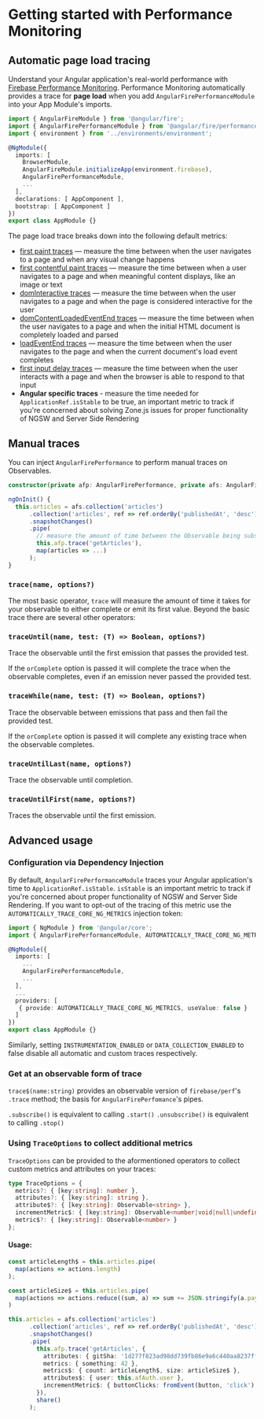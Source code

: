 # Getting started with Performance Monitoring

## Automatic page load tracing

Understand your Angular application's real-world performance with [Firebase Performance Monitoring](https://firebase.google.com/docs/perf-mon). Performance Monitoring automatically provides a trace for **page load** when you add `AngularFirePerformanceModule` into your App Module's imports.

```ts
import { AngularFireModule } from '@angular/fire';
import { AngularFirePerformanceModule } from '@angular/fire/performance';
import { environment } from '../environments/environment';

@NgModule({
  imports: [
    BrowserModule,
    AngularFireModule.initializeApp(environment.firebase),
    AngularFirePerformanceModule,
    ...
  ],
  declarations: [ AppComponent ],
  bootstrap: [ AppComponent ]
})
export class AppModule {}
```

The page load trace breaks down into the following default metrics:

* [first paint traces](https://firebase.google.com/docs/perf-mon/automatic-web#first-paint) — measure the time between when the user navigates to a page and when any visual change happens
* [first contentful paint traces](https://firebase.google.com/docs/perf-mon/automatic-web#contentful-paint) — measure the time between when a user navigates to a page and when meaningful content displays, like an image or text
* [domInteractive traces](https://firebase.google.com/docs/perf-mon/automatic-web#domInteractive) — measure the time between when the user navigates to a page and when the page is considered interactive for the user
* [domContentLoadedEventEnd traces](https://firebase.google.com/docs/perf-mon/automatic-web#domContentLoaded) — measure the time between when the user navigates to a page and when the initial HTML document is completely loaded and parsed
* [loadEventEnd traces](https://firebase.google.com/docs/perf-mon/automatic-web#loadEventEnd) — measure the time between when the user navigates to the page and when the current document's load event completes
* [first input delay traces](https://firebase.google.com/docs/perf-mon/automatic-web#input-delay) — measure the time between when the user interacts with a page and when the browser is able to respond to that input
* **Angular specific traces** - measure the time needed for `ApplicationRef.isStable` to be true, an important metric to track if you're concerned about solving Zone.js issues for proper functionality of NGSW and Server Side Rendering

## Manual traces

You can inject `AngularFirePerformance` to perform manual traces on Observables.

```ts
constructor(private afp: AngularFirePerformance, private afs: AngularFirestore) {}

ngOnInit() {
  this.articles = afs.collection('articles')
      .collection('articles', ref => ref.orderBy('publishedAt', 'desc'))
      .snapshotChanges()
      .pipe(
        // measure the amount of time between the Observable being subscribed to and first emission (or completion)
        this.afp.trace('getArticles'),
        map(articles => ...)
      );
}
```

### `trace(name, options?)`

The most basic operator, `trace` will measure the amount of time it takes for your observable to either complete or emit its first value. Beyond the basic trace there are several other operators:

### `traceUntil(name, test: (T) => Boolean, options?)`

Trace the observable until the first emission that passes the provided test.

If the `orComplete` option is passed it will complete the trace when the observable completes, even if an emission never passed the provided test.

### `traceWhile(name, test: (T) => Boolean, options?)`

Trace the observable between emissions that pass and then fail the provided test.

If the `orComplete` option is passed it will complete any existing trace when the observable completes.

### `traceUntilLast(name, options?)`

Trace the observable until completion.

### `traceUntilFirst(name, options?)`

Traces the observable until the first emission.

## Advanced usage

### Configuration via Dependency Injection

By default, `AngularFirePerformanceModule` traces your Angular application's time to `ApplicationRef.isStable`. `isStable` is an important metric to track if you're concerned about proper functionality of NGSW and Server Side Rendering. If you want to opt-out of the tracing of this metric use the `AUTOMATICALLY_TRACE_CORE_NG_METRICS` injection token:

```ts
import { NgModule } from '@angular/core';
import { AngularFirePerformanceModule, AUTOMATICALLY_TRACE_CORE_NG_METRICS } from '@angular/fire/functions';

@NgModule({
  imports: [
    ...
    AngularFirePerformanceModule,
    ...
  ],
  ...
  providers: [
   { provide: AUTOMATICALLY_TRACE_CORE_NG_METRICS, useValue: false }
  ]
})
export class AppModule {}
```

Similarly, setting `INSTRUMENTATION_ENABLED` or `DATA_COLLECTION_ENABLED` to false disable all automatic and custom traces respectively.

### Get at an observable form of trace

`trace$(name:string)` provides an observable version of `firebase/perf`'s `.trace` method; the basis for `AngularFirePerfomance`'s pipes.

`.subscribe()` is equivalent to calling `.start()`
`.unsubscribe()` is equivalent to calling `.stop()`

### Using `TraceOptions` to collect additional metrics

`TraceOptions` can be provided to the aformentioned operators to collect custom metrics and attributes on your traces:

```ts
type TraceOptions = {
  metrics?: { [key:string]: number },
  attributes?: { [key:string]: string },
  attribute$?: { [key:string]: Observable<string> },
  incrementMetric$: { [key:string]: Observable<number|void|null|undefined> },
  metric$?: { [key:string]: Observable<number> }
};
```

#### Usage:

```ts
const articleLength$ = this.articles.pipe(
  map(actions => actions.length)
);

const articleSize$ = this.articles.pipe(
  map(actions => actions.reduce((sum, a) => sum += JSON.stringify(a.payload.doc.data()).length))
)

this.articles = afs.collection('articles')
      .collection('articles', ref => ref.orderBy('publishedAt', 'desc'))
      .snapshotChanges()
      .pipe(
        this.afp.trace('getArticles', {
          attributes: { gitSha: '1d277f823ad98dd739fb86e9a6c440aa8237ff3a' },
          metrics: { something: 42 },
          metrics$: { count: articleLength$, size: articleSize$ },
          attributes$: { user: this.afAuth.user },
          incrementMetric$: { buttonClicks: fromEvent(button, 'click') }
        }),
        share()
      );
```